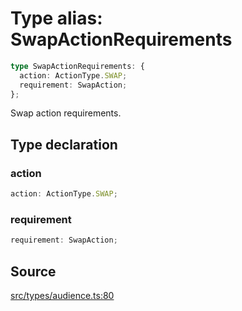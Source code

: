 # Type alias: SwapActionRequirements

```ts
type SwapActionRequirements: {
  action: ActionType.SWAP;
  requirement: SwapAction;
};
```

Swap action requirements.

## Type declaration

### action

```ts
action: ActionType.SWAP;
```

### requirement

```ts
requirement: SwapAction;
```

## Source

[src/types/audience.ts:80](https://github.com/torque-labs/torque-ts-sdk/blob/4377d91cff1aa0b27936cb53a23174cb35cc6c04/src/types/audience.ts#L80)
